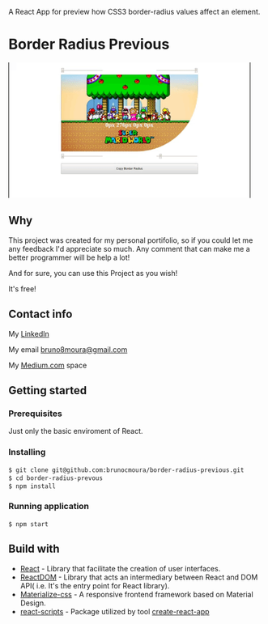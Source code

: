 A React App for preview how CSS3 border-radius values affect an element.

 # Border Radius Previous

![Application](./project_images/app.gif)


## Why

This project was created for my personal portifolio, so if you could let me any feedback I'd appreciate so much. Any comment that can make me a better programmer will be help a lot!

And for sure, you can use this Project as you wish!

It's free!

## Contact info

My [LinkedIn](https://www.linkedin.com/in/bruno8moura/)

My email bruno8moura@gmail.com

My [Medium.com](https://medium.com/@bruno8moura) space

## Getting started

### Prerequisites

Just only the basic enviroment of React.

### Installing

```
$ git clone git@github.com:brunocmoura/border-radius-previous.git
$ cd border-radius-prevous
$ npm install
```

### Running application

```
$ npm start
```

## Build with

 - [React](https://reactjs.org/) - Library that facilitate the creation of user interfaces.
 - [ReactDOM]() - Library that acts an intermediary between React and DOM API( i.e. It's the entry point for React library).
 - [Materialize-css](https://materializecss.com/) - A responsive frontend framework based on Material Design.
 - [react-scripts](https://www.npmjs.com/package/react-scripts) - Package utilized by tool [create-react-app](https://github.com/facebook/create-react-app)
